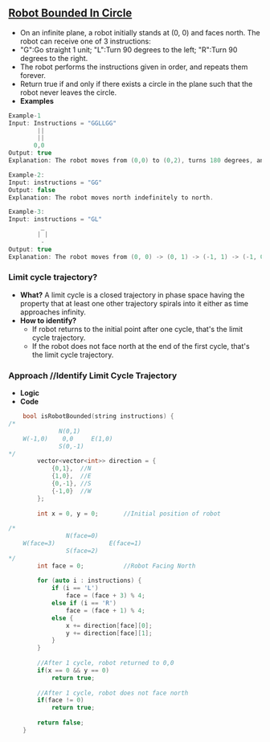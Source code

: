 ## [Robot Bounded In Circle](https://leetcode.com/problems/robot-bounded-in-circle/)
- On an infinite plane, a robot initially stands at (0, 0) and faces north. The robot can receive one of 3 instructions:
- "G":Go straight 1 unit; "L":Turn 90 degrees to the left; "R":Turn 90 degrees to the right.
- The robot performs the instructions given in order, and repeats them forever.
- Return true if and only if there exists a circle in the plane such that the robot never leaves the circle.
- **Examples**
```c
Example-1
Input: Instructions = "GGLLGG"
        ||
        ||
       0,0
Output: true
Explanation: The robot moves from (0,0) to (0,2), turns 180 degrees, and then returns to (0,0).

Example-2:
Input: instructions = "GG"
Output: false
Explanation: The robot moves north indefinitely to north.

Example-3:
Input: instructions = "GL"
         _
        | |
         - 
Output: true
Explanation: The robot moves from (0, 0) -> (0, 1) -> (-1, 1) -> (-1, 0) -> (0, 0) -> ...
```

### Limit cycle trajectory?
- **What?** A limit cycle is a closed trajectory in phase space having the property that at least one other trajectory spirals into it either as time approaches infinity.
- **How to identify?**
  - If robot returns to the initial point after one cycle, that's the limit cycle trajectory.
  - If the robot does not face north at the end of the first cycle, that's the limit cycle trajectory.

### Approach    //Identify Limit Cycle Trajectory
- **Logic**
- **Code**
```c++
    bool isRobotBounded(string instructions) {
/*
              N(0,1)
    W(-1,0)    0,0     E(1,0)
              S(0,-1)
*/
        vector<vector<int>> direction = {
            {0,1},  //N
            {1,0},  //E
            {0,-1}, //S
            {-1,0}  //W
        };
        
        int x = 0, y = 0;       //Initial position of robot
        
/*
                N(face=0)
    W(face=3)               E(face=1)
                S(face=2)
*/
        int face = 0;           //Robot Facing North
        
        for (auto i : instructions) {
            if (i == 'L')
                face = (face + 3) % 4;
            else if (i == 'R')
                face = (face + 1) % 4;
            else {
                x += direction[face][0];
                y += direction[face][1];   
            }    
        }
        
        //After 1 cycle, robot returned to 0,0
        if(x == 0 && y == 0)
            return true;
        
        //After 1 cycle, robot does not face north
        if(face != 0)
            return true;
        
        return false;
    }
```
